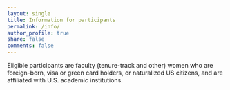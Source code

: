 ```yaml
---
layout: single
title: Information for participants
permalink: /info/
author_profile: true
share: false
comments: false
---
```


Eligible participants are faculty (tenure-track and other) women who are foreign-born, visa or green card holders, or naturalized US citizens, and are affiliated with U.S. academic institutions. 





